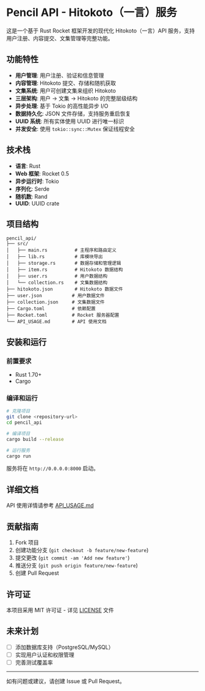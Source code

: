 # Pencil API - Hitokoto（一言）服务

这是一个基于 Rust Rocket 框架开发的现代化 Hitokoto（一言）API 服务，支持用户注册、内容提交、文集管理等完整功能。

## 功能特性

- **用户管理**: 用户注册、验证和信息管理
- **内容管理**: Hitokoto 提交、存储和随机获取
- **文集系统**: 用户可创建文集来组织 Hitokoto
- **三层架构**: 用户 → 文集 → Hitokoto 的完整层级结构
- **异步处理**: 基于 Tokio 的高性能异步 I/O
- **数据持久化**: JSON 文件存储，支持服务重启恢复
- **UUID 系统**: 所有实体使用 UUID 进行唯一标识
- **并发安全**: 使用 `tokio::sync::Mutex` 保证线程安全

## 技术栈

- **语言**: Rust
- **Web 框架**: Rocket 0.5
- **异步运行时**: Tokio
- **序列化**: Serde
- **随机数**: Rand
- **UUID**: UUID crate

## 项目结构

```
pencil_api/
├── src/
│   ├── main.rs          # 主程序和路由定义
│   ├── lib.rs           # 库模块导出
│   ├── storage.rs       # 数据存储和管理逻辑
│   ├── item.rs          # Hitokoto 数据结构
│   ├── user.rs          # 用户数据结构
│   └── collection.rs    # 文集数据结构
├── hitokoto.json        # Hitokoto 数据文件
├── user.json           # 用户数据文件
├── collection.json     # 文集数据文件
├── Cargo.toml          # 依赖配置
├── Rocket.toml         # Rocket 服务器配置
└── API_USAGE.md        # API 使用文档
```

## 安装和运行

### 前置要求

- Rust 1.70+
- Cargo

### 编译和运行

```bash
# 克隆项目
git clone <repository-url>
cd pencil_api

# 编译项目
cargo build --release

# 运行服务
cargo run
```

服务将在 `http://0.0.0.0:8000` 启动。

## 详细文档

API 使用详情请参考 [API_USAGE.md](./API_USAGE.md)

## 贡献指南

1. Fork 项目
2. 创建功能分支 (`git checkout -b feature/new-feature`)
3. 提交更改 (`git commit -am 'Add new feature'`)
4. 推送分支 (`git push origin feature/new-feature`)
5. 创建 Pull Request

## 许可证

本项目采用 MIT 许可证 - 详见 [LICENSE](LICENSE) 文件

## 未来计划

- [ ] 添加数据库支持（PostgreSQL/MySQL）
- [ ] 实现用户认证和权限管理
- [ ] 完善测试覆盖率

---

如有问题或建议，请创建 Issue 或 Pull Request。
